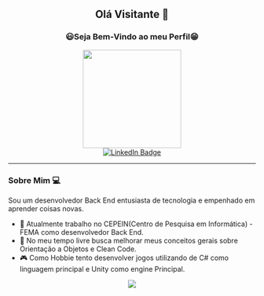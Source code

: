 <div align="center">
  <h2>Olá Visitante 👋</h2>
  <h3>😃Seja Bem-Vindo ao meu Perfil😁</h3>
</div>

<div align="center" style="margim">
  <img src="https://media1.giphy.com/media/v1.Y2lkPTc5MGI3NjExb3k5dmJlbzVwZmNoNjJvenRubGs4b2EwaTd5OWxqem1haTMzbzNlNiZlcD12MV9pbnRlcm5hbF9naWZfYnlfaWQmY3Q9Zw/qgQUggAC3Pfv687qPC/giphy.gif" width="200"><br>
  <a href="https://www.linkedin.com/in/uryel-jó-de-lucca-araujo-de-oliveira-116560269/">
    <img src="https://img.shields.io/badge/LinkedIn-blue?style=for-the-badge&logo=linkedin&logoColor=white" alt="LinkedIn Badge"/>
  </a>
</div>

---
### Sobre Mim 💻
Sou um desenvolvedor Back End entusiasta de tecnologia e empenhado em aprender coisas novas.

- 💼 Atualmente trabalho no CEPEIN(Centro de Pesquisa em Informática) - FEMA como desenvolvedor Back End.
- 🔭 No meu tempo livre busca melhorar meus conceitos gerais sobre Orientação a Objetos e Clean Code.
- 🎮 Como Hobbie tento desenvolver jogos utilizando de C# como linguagem principal e Unity como engine Principal.

<div align="center">
  <img src="https://github-readme-stats-eight-theta.vercel.app/api/top-langs/?username=UryelJo&layout=compact&langs_count=6&theme=tokyonight">
</div>


